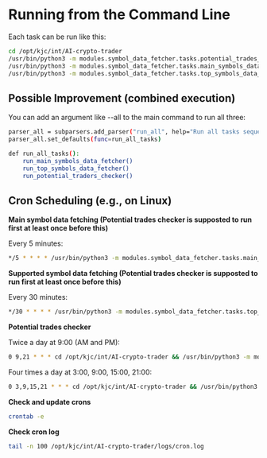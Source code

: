 # Running from the Command Line

Each task can be run like this:
```bash
cd /opt/kjc/int/AI-crypto-trader
/usr/bin/python3 -m modules.symbol_data_fetcher.tasks.potential_trades_checker
/usr/bin/python3 -m modules.symbol_data_fetcher.tasks.main_symbols_data_fetcher
/usr/bin/python3 -m modules.symbol_data_fetcher.tasks.top_symbols_data_fetcher
```

## Possible Improvement (combined execution)

You can add an argument like --all to the main command to run all three:
```bash
parser_all = subparsers.add_parser("run_all", help="Run all tasks sequentially")  
parser_all.set_defaults(func=run_all_tasks)  

def run_all_tasks():  
    run_main_symbols_data_fetcher()  
    run_top_symbols_data_fetcher()  
    run_potential_traders_checker()  
```

## Cron Scheduling (e.g., on Linux)

**Main symbol data fetching (Potential trades checker is supposted to run first at least once before this)**

Every 5 minutes:
```bash
*/5 * * * * /usr/bin/python3 -m modules.symbol_data_fetcher.tasks.main_symbols_data_fetcher
```

**Supported symbol data fetching (Potential trades checker is supposted to run first at least once before this)**

Every 30 minutes:
```bash
*/30 * * * * /usr/bin/python3 -m modules.symbol_data_fetcher.tasks.top_symbols_data_fetcher
```

**Potential trades checker**

Twice a day at 9:00 (AM and PM):
```bash
0 9,21 * * * cd /opt/kjc/int/AI-crypto-trader && /usr/bin/python3 -m modules.symbol_data_fetcher.tasks.potential_trades_checker >> logs/cron.log 2>&1
```

Four times a day at 3:00, 9:00, 15:00, 21:00:
```bash
0 3,9,15,21 * * * cd /opt/kjc/int/AI-crypto-trader && /usr/bin/python3 -m modules.symbol_data_fetcher.tasks.potential_trades_checker >> logs/cron.log 2>&1
```

**Check and update crons**
```bash
crontab -e
```

**Check cron log**
```bash
tail -n 100 /opt/kjc/int/AI-crypto-trader/logs/cron.log
```
